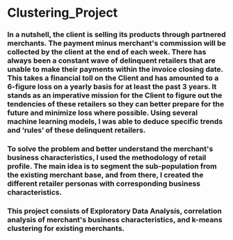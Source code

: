 # Clustering_Project

### In a nutshell, the client is selling its products through partnered merchants. The payment minus merchant's commission will be collected by the client at the end of each week. There has always been a constant wave of delinquent retailers that are unable to make their payments within the invoice closing date. This takes a financial toll on the Client and has amounted to a 6-figure loss on a yearly basis for at least the past 3 years. It stands as an imperative mission for the Client to figure out the tendencies of these retailers so they can better prepare for the future and minimize loss where possible. Using several machine learning models, I was able to deduce specific trends and ‘rules’ of these delinquent retailers.

### To solve the problem and better understand the merchant's business characteristics, I used the methodology of retail profile. The main idea is to segment the sub-population from the existing merchant base, and from there, I created the different retailer personas with corresponding business characteristics.

### This project consists of Exploratory Data Analysis, correlation analysis of merchant's business characteristics, and k-means clustering for existing merchants.
